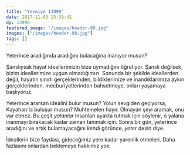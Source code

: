 ```yaml
---
title: "Yevmiye 13990"
date: 2017-11-03 13:39:41
dp: 13990
featured_image: "/images/header-90.jpg"
images: ["/images/header-90.jpg"]
tags: []
---
```


Yeterince aradığında aradığını bulacağına inanıyor musun? 


Şanslıysak hayat ideallerimizin bize uymadığını öğretiyor. Şanslı değilsek,
bizim ideallerimize uygun olmadığımızı. Sonunda bir şekilde ideallerden değil,
hayatın sınırlı gerçeklerinden, bildiklerimize ve inandıklarımıza aykırı
gerçeklerinden, mecburiyetlerinden bahsetmeye, onları yaşamaya başlıyoruz. 

Yeterince ararsan idealini bulur musun? Yolun sevgiden geçiyorsa, Kayahan'la
buluşur musun? Muhtemelen hayır. Olmayan şeyi aramak, onu var etmez. Bu çeşit
*yalanlar* insanları ayakta tutmak için söylenir, o yalana inanmayı bırakacak
kadar zaman tanımak için. Sonra bir gün, yeterince aradığını ve artık
bulamayacağını *kendi* görünce, *yeter* desin diye.

İdeallerin bize faydası, gideceğimiz yere kadar yarenlik etmeleri. Daha
fazlasını onlardan beklemeye hakkımız yok.

